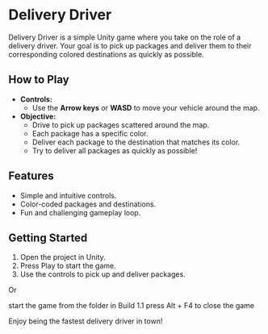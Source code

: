 # Delivery Driver

Delivery Driver is a simple Unity game where you take on the role of a delivery driver. Your goal is to pick up packages and deliver them to their corresponding colored destinations as quickly as possible.

## How to Play

- **Controls:**
  - Use the **Arrow keys** or **WASD** to move your vehicle around the map.
- **Objective:**
  - Drive to pick up packages scattered around the map.
  - Each package has a specific color.
  - Deliver each package to the destination that matches its color.
  - Try to deliver all packages as quickly as possible!

## Features

- Simple and intuitive controls.
- Color-coded packages and destinations.
- Fun and challenging gameplay loop.

## Getting Started

1. Open the project in Unity.
2. Press Play to start the game.
3. Use the controls to pick up and deliver packages.

Or

start the game from the folder in Build 1.1
press Alt + F4 to close the game

Enjoy being the fastest delivery driver in town!
